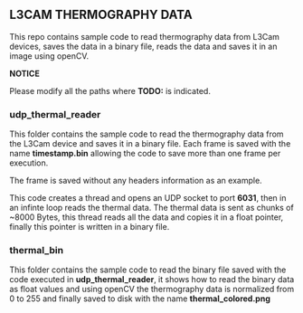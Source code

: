 ## L3CAM THERMOGRAPHY DATA

This repo contains sample code to read thermography data from L3Cam devices, saves the data in a binary file, reads the data and saves it in an image using openCV.

**NOTICE**

Please modify all the paths where **TODO:** is indicated.

### udp_thermal_reader

This folder contains the sample code to read the thermography data from the L3Cam device and saves it in a binary file.
Each frame is saved with the name **timestamp.bin** allowing the code to save more than one frame per execution.

The frame is saved without any headers information as an example.

This code creates a thread and opens an UDP socket to port **6031**, then in an infinte loop reads the thermal data.
The thermal data is sent as chunks of ~8000 Bytes, this thread reads all the data and copies it in a float pointer, finally this pointer is written in a binary file.

### thermal_bin

This folder contains the sample code to read the binary file saved with the code executed in **udp_thermal_reader**, it shows how to read the binary data as 
float values and using openCV the thermography data is normalized from 0 to 255 and finally saved to disk with the name **thermal_colored.png**
